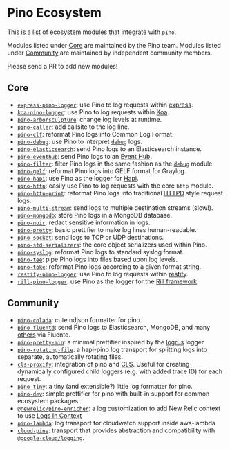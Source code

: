 # Pino Ecosystem

This is a list of ecosystem modules that integrate with `pino`.

Modules listed under [Core](#core) are maintained by the Pino team. Modules
listed under [Community](#community) are maintained by independent community
members.

Please send a PR to add new modules!

<a id="core"></a>
## Core

+ [`express-pino-logger`](https://github.com/pinojs/express-pino-logger): use
Pino to log requests within [express](https://expressjs.com/).
+ [`koa-pino-logger`](https://github.com/pinojs/koa-pino-logger): use Pino to
log requests within [Koa](https://koajs.com/).
+ [`pino-arborsculpture`](https://github.com/pinojs/pino-arborsculpture): change
log levels at runtime.
+ [`pino-caller`](https://github.com/pinojs/pino-caller): add callsite to the log line.
+ [`pino-clf`](https://github.com/pinojs/pino-clf): reformat Pino logs into
Common Log Format.
+ [`pino-debug`](https://github.com/pinojs/pino-debug): use Pino to interpret
[`debug`](https://npm.im/debug) logs.
+ [`pino-elasticsearch`](https://github.com/pinojs/pino-elasticsearch): send
Pino logs to an Elasticsearch instance.
+ [`pino-eventhub`](https://github.com/pinojs/pino-eventhub): send Pino logs
to an [Event Hub](https://docs.microsoft.com/en-us/azure/event-hubs/event-hubs-what-is-event-hubs).
+ [`pino-filter`](https://github.com/pinojs/pino-filter): filter Pino logs in
the same fashion as the [`debug`](https://npm.im/debug) module.
+ [`pino-gelf`](https://github.com/pinojs/pino-gelf): reformat Pino logs into
GELF format for Graylog.
+ [`pino-hapi`](https://github.com/pinojs/hapi-pino): use Pino as the logger
for [Hapi](https://hapijs.com/).
+ [`pino-http`](https://github.com/pinojs/pino-http): easily use Pino to log
requests with the core `http` module.
+ [`pino-http-print`](https://github.com/pinojs/pino-http-print): reformat Pino
logs into traditional [HTTPD](https://httpd.apache.org/) style request logs.
+ [`pino-multi-stream`](https://github.com/pinojs/pino-multi-stream): send
logs to multiple destination streams (slow!).
+ [`pino-mongodb`](https://github.com/pinojs/pino-mongodb): store Pino logs
in a MongoDB database.
+ [`pino-noir`](https://github.com/pinojs/pino-noir): redact sensitive information
in logs.
+ [`pino-pretty`](https://github.com/pinojs/pino-pretty): basic prettifier to
make log lines human-readable.
+ [`pino-socket`](https://github.com/pinojs/pino-socket): send logs to TCP or UDP
destinations.
+ [`pino-std-serializers`](https://github.com/pinojs/pino-std-serializers): the
core object serializers used within Pino.
+ [`pino-syslog`](https://github.com/pinojs/pino-syslog): reformat Pino logs
to standard syslog format.
+ [`pino-tee`](https://github.com/pinojs/pino-tee): pipe Pino logs into files
based upon log levels.
+ [`pino-toke`](https://github.com/pinojs/pino-toke): reformat Pino logs
according to a given format string.
+ [`restify-pino-logger`](https://github.com/pinojs/restify-pino-logger): use
Pino to log requests within [restify](http://restify.com/).
+ [`rill-pino-logger`](https://github.com/pinojs/rill-pino-logger): use Pino as
the logger for the [Rill framework](https://rill.site/).

<a id="community"></a>
## Community

+ [`pino-colada`](https://github.com/lrlna/pino-colada): cute ndjson formatter for pino.
+ [`pino-fluentd`](https://github.com/davidedantonio/pino-fluentd): send Pino logs to Elasticsearch,
MongoDB, and many [others](https://www.fluentd.org/dataoutputs) via Fluentd.
+ [`pino-pretty-min`](https://github.com/unjello/pino-pretty-min): a minimal
prettifier inspired by the [logrus](https://github.com/sirupsen/logrus) logger.
+ [`pino-rotating-file`](https://github.com/homeaway/pino-rotating-file): a hapi-pino log transport for splitting logs into separate, automatically rotating files.
+ [`cls-proxify`](https://github.com/keenondrums/cls-proxify): integration of pino and [CLS](https://github.com/jeff-lewis/cls-hooked). Useful for creating dynamically configured child loggers (e.g. with added trace ID) for each request.
+ [`pino-tiny`](https://github.com/holmok/pino-tiny): a tiny (and extensible?) little log formatter for pino.
+ [`pino-dev`](https://github.com/dnjstrom/pino-dev): simple prettifier for pino with built-in support for common ecosystem packages.
+ [`@newrelic/pino-enricher`](https://github.com/newrelic/newrelic-node-log-extensions/blob/main/packages/pino-log-enricher): a log customization to add New Relic context to use [Logs In Context](https://docs.newrelic.com/docs/logs/logs-context/logs-in-context/)
+ [`pino-lambda`](https://github.com/FormidableLabs/pino-lambda): log transport for cloudwatch support inside aws-lambda 
+ [`cloud-pine`](https://github.com/metcoder95/cloud-pine): transport that provides abstraction and compatibility with [`@google-cloud/logging`](https://www.npmjs.com/package/@google-cloud/logging).
